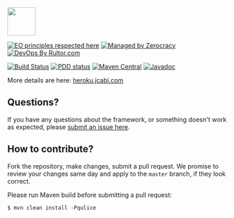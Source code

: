 <img src="http://img.jcabi.com/logo-square.svg" width="64px" height="64px" />

[![EO principles respected here](http://www.elegantobjects.org/badge.svg)](http://www.elegantobjects.org)
[![Managed by Zerocracy](https://www.0crat.com/badge/C3RUBL5H9.svg)](https://www.0crat.com/p/C3RUBL5H9)
[![DevOps By Rultor.com](http://www.rultor.com/b/jcabi/jcabi-heroku-maven-plugin)](http://www.rultor.com/p/jcabi/jcabi-heroku-maven-plugin)

[![Build Status](https://travis-ci.org/jcabi/jcabi-heroku-maven-plugin.svg?branch=master)](https://travis-ci.org/jcabi/jcabi-heroku-maven-plugin)
[![PDD status](http://www.0pdd.com/svg?name=jcabi/jcabi-heroku-maven-plugin)](http://www.0pdd.com/p?name=jcabi/jcabi-heroku-maven-plugin)
[![Maven Central](https://maven-badges.herokuapp.com/maven-central/com.jcabi/jcabi-heroku-maven-plugin/badge.svg)](https://maven-badges.herokuapp.com/maven-central/com.jcabi/jcabi-heroku-maven-plugin)
[![Javadoc](https://javadoc.io/badge/com.jcabi/jcabi-heroku-maven-plugin.svg)](http://www.javadoc.io/doc/com.jcabi/jcabi-heroku-maven-plugin)

More details are here: [heroku.jcabi.com](http://heroku.jcabi.com/index.html)

## Questions?

If you have any questions about the framework, or something doesn't work as expected,
please [submit an issue here](https://github.com/jcabi/jcabi-heroku-maven-plugin/issues/new).

## How to contribute?

Fork the repository, make changes, submit a pull request.
We promise to review your changes same day and apply to
the `master` branch, if they look correct.

Please run Maven build before submitting a pull request:

```
$ mvn clean install -Pqulice
```
